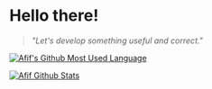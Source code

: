# Hello there!

> *"Let's develop something useful and correct."*

[![Afif's Github Most Used Language](https://github-readme-stats.vercel.app/api/top-langs/?username=afifurrohman-id)](https://github.com/afifurrohman-id/afifurrohman-id#readme)

[![Afif Github Stats](https://github-readme-stats.vercel.app/api?username=afifurrohman-id&theme=algolia&show_icons=true)](https://github.com/afifurrohman-id/afifurrohman-id#readme)
